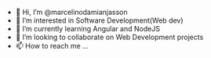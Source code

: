 - 👋 Hi, I’m @marcelinodamianjasson
- 👀 I’m interested in Software Development(Web dev)
- 🌱 I’m currently learning Angular and NodeJS
- 💞️ I’m looking to collaborate on Web Development projects
- 📫 How to reach me ...

<!---
marcelinodamianjasson/marcelinodamianjasson is a ✨ special ✨ repository because its `README.md` (this file) appears on your GitHub profile.
You can click the Preview link to take a look at your changes.
--->
